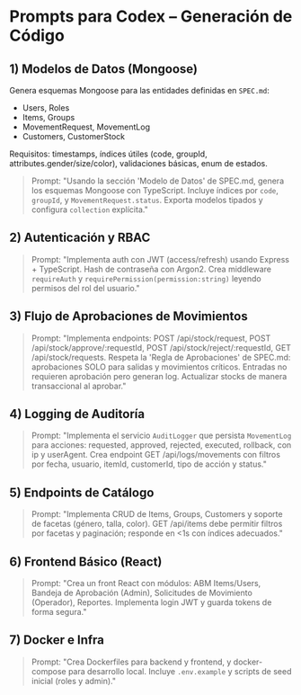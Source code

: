 # Prompts para Codex – Generación de Código

## 1) Modelos de Datos (Mongoose)
Genera esquemas Mongoose para las entidades definidas en `SPEC.md`:
- Users, Roles
- Items, Groups
- MovementRequest, MovementLog
- Customers, CustomerStock

Requisitos: timestamps, índices útiles (code, groupId, attributes.gender/size/color), validaciones básicas, enum de estados.

> Prompt:
"Usando la sección 'Modelo de Datos' de SPEC.md, genera los esquemas Mongoose con TypeScript.
Incluye índices por `code`, `groupId`, y `MovementRequest.status`. 
Exporta modelos tipados y configura `collection` explícita."

## 2) Autenticación y RBAC
> Prompt:
"Implementa auth con JWT (access/refresh) usando Express + TypeScript. 
Hash de contraseña con Argon2. 
Crea middleware `requireAuth` y `requirePermission(permission:string)` leyendo permisos del rol del usuario."

## 3) Flujo de Aprobaciones de Movimientos
> Prompt:
"Implementa endpoints: 
POST /api/stock/request, POST /api/stock/approve/:requestId, POST /api/stock/reject/:requestId, GET /api/stock/requests.
Respeta la 'Regla de Aprobaciones' de SPEC.md: aprobaciones SOLO para salidas y movimientos críticos. 
Entradas no requieren aprobación pero generan log. 
Actualizar stocks de manera transaccional al aprobar."

## 4) Logging de Auditoría
> Prompt:
"Implementa el servicio `AuditLogger` que persista `MovementLog` para acciones: requested, approved, rejected, executed, rollback, con ip y userAgent. 
Crea endpoint GET /api/logs/movements con filtros por fecha, usuario, itemId, customerId, tipo de acción y status."

## 5) Endpoints de Catálogo
> Prompt:
"Implementa CRUD de Items, Groups, Customers y soporte de facetas (género, talla, color). 
GET /api/items debe permitir filtros por facetas y paginación; responde en <1s con índices adecuados."

## 6) Frontend Básico (React)
> Prompt:
"Crea un front React con módulos: ABM Items/Users, Bandeja de Aprobación (Admin), Solicitudes de Movimiento (Operador), Reportes. 
Implementa login JWT y guarda tokens de forma segura."

## 7) Docker e Infra
> Prompt:
"Crea Dockerfiles para backend y frontend, y docker-compose para desarrollo local. 
Incluye `.env.example` y scripts de seed inicial (roles y admin)." 
